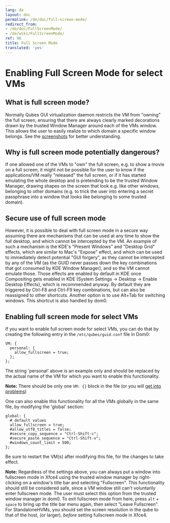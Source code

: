 ```yaml
---
lang: de
layout: doc
permalink: /de/doc/full-screen-mode/
redirect_from:
- /de/doc/FullScreenMode/
- /de/wiki/FullScreenMode/
ref: 96
title: Full Screen Mode
translated: 'yes'
---
```


Enabling Full Screen Mode for select VMs
========================================

What is full screen mode?
-------------------------

Normally Qubes GUI virtualization daemon restricts the VM from "owning" the full screen, ensuring that there are always clearly marked decorations drawn by the trusted Window Manager around each of the VMs window. This allows the user to easily realize to which domain a specific window belongs. See the [screenshots](/de/doc/QubesScreenshots/) for better understanding.

Why is full screen mode potentially dangerous?
----------------------------------------------

If one allowed one of the VMs to "own" the full screen, e.g. to show a movie on a full screen, it might not be possible for the user to know if the applications/VM really "released" the full screen, or if it has started emulating the whole desktop and is pretending to be the trusted Window Manager, drawing shapes on the screen that look e.g. like other windows, belonging to other domains (e.g. to trick the user into entering a secret passphrase into a window that looks like belonging to some trusted domain).

Secure use of full screen mode
------------------------------

However, it is possible to deal with full screen mode in a secure way assuming there are mechanisms that can be used at any time to show the full desktop, and which cannot be intercepted by the VM. An example of such a mechanism is the KDE's "Present Windows" and "Desktop Grid" effects, which are similar to Mac's "Expose" effect, and which can be used to immediately detect potential "GUI forgery", as they cannot be intercepted by any of the VM (as the GUID never passes down the key combinations that got consumed by KDE Window Manager), and so the VM cannot emulate those. Those effects are enabled by default in KDE once Compositing gets enabled in KDE (System Settings -\> Desktop -\> Enable Desktop Effects), which is recommended anyway. By default they are triggered by Ctrl-F8 and Ctrl-F9 key combinations, but can also be reassigned to other shortcuts.
Another option is to use Alt+Tab for switching windows. This shortcut is also handled by dom0.

Enabling full screen mode for select VMs
----------------------------------------

If you want to enable full screen mode for select VMs, you can do that by creating the following entry in the `/etc/qubes/guid.conf` file in Dom0:

~~~
VM: {
  personal: {
    allow_fullscreen = true;
  };
};
~~~

The string 'personal' above is an example only and should be replaced by the actual name of the VM for which you want to enable this functionality.

**Note:** There should be only one `VM: {}` block in the file (or you will [get into problems](https://groups.google.com/d/msg/qubes-users/-Yf9yNvTsVI/xXsEm8y2lrYJ))

One can also enable this functionality for all the VMs globally in the same file, by modifying the 'global' section:

~~~
global: {
  # default values
  allow_fullscreen = true;
  #allow_utf8_titles = false;
  #secure_copy_sequence = "Ctrl-Shift-c";
  #secure_paste_sequence = "Ctrl-Shift-v";
  #windows_count_limit = 500;
};
~~~

Be sure to restart the VM(s) after modifying this file, for the changes to take effect.


**Note:** Regardless of the settings above, you can always put a window into
fullscreen mode in Xfce4 using the trusted window manager by right-clicking on
a window's title bar and selecting "Fullscreen". This functionality should still
be considered safe, since a VM window still can't voluntarily enter fullscreen
mode. The user must select this option from the trusted window manager in dom0.
To exit fullscreen mode from here, press `alt` + `space` to bring up the title
bar menu again, then select "Leave Fullscreen".  
For StandaloneHVMs, you should set the screen resolution in the qube to that of the host, (or larger), *before* setting fullscreen mode in Xfce4.